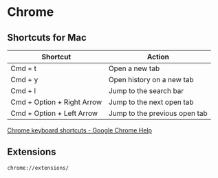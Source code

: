 # Chrome

## Shortcuts for Mac

| Shortcut                   | Action                        |
| -------------------------- | ----------------------------- |
| Cmd + t                    | Open a new tab                |
| Cmd + y                    | Open history on a new tab     |
| Cmd + l                    | Jump to the search bar        |
| Cmd + Option + Right Arrow | Jump to the next open tab     |
| Cmd + Option + Left Arrow  | Jump to the previous open tab |

[Chrome keyboard shortcuts - Google Chrome Help](https://support.google.com/chrome/answer/157179?hl=en)

## Extensions

`chrome://extensions/`
